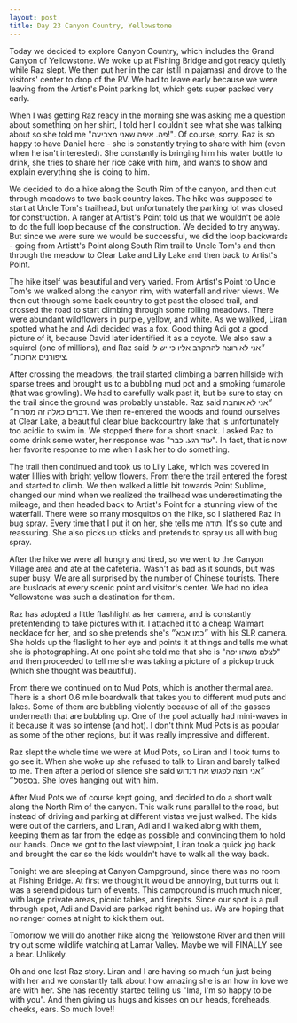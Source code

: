 ```yaml
---
layout: post
title: Day 23 Canyon Country, Yellowstone
---
```


Today we decided to explore Canyon Country, which includes the Grand Canyon of Yellowstone. We woke up at Fishing Bridge and got ready quietly while Raz slept. We then put her in the car (still in pajamas) and drove to the visitors' center to drop of the RV.  We had to leave early because we were leaving from the Artist's Point parking lot, which gets super packed very early.

When I was getting Raz ready in the morning she was asking me a question about something on her shirt, I told her I couldn't see what she was talking about so she told me "פה. איפה שאני מצביעה!". Of course, sorry. Raz is so happy to have Daniel here - she is constantly trying to share with him (even when he isn't interested). She constantly is bringing him his water bottle to drink, she tries to share her rice cake with him, and wants to show and explain everything she is doing to him.

We decided to do a hike along the South Rim of the canyon, and then cut through meadows to two back country lakes. The hike was supposed to start at Uncle Tom's trailhead, but unfortunately the parking lot was closed for construction. A ranger at Artist's Point told us that we wouldn't be able to do the full loop because of the construction. We decided to try anyway. But since we were sure we would be successful, we did the loop backwards - going from Artistt's Point along South Rim trail to Uncle Tom's and then through the meadow to Clear Lake and Lily Lake and then back to Artist's Point.

The hike itself was beautiful and very varied. From Artist's Point to Uncle Tom's we walked along the canyon rim, with waterfall and river views. We then cut through some back country to get past the closed trail, and crossed the road to start climbing through some rolling meadows. There were abundant wildflowers in purple, yellow, and white. As we walked, Liran spotted what he and Adi decided was a fox. Good thing Adi got a good picture of it, because David later identified it as a coyote. We also saw a squirrel (one of millions), and Raz said ״אני לא רוצה להתקרב אליו כי יש לו ציפורנים ארוכות״. 

After crossing the meadows, the trail started climbing a barren hillside with sparse trees and brought us to a bubbling mud pot and a smoking fumarole (that was growling). We had to carefully walk past it, but be sure to stay on the trail since the ground was probably unstable. Raz said ״אני לא אוהבת דברים כאלה זה מסריח״. We then re-entered the woods and found ourselves at Clear Lake, a beautiful clear blue backcountry lake that is unfortunately too acidic to swim in. We stopped there for a short snack. I asked Raz to come drink some water, her response was "עוד רגע. כבר". In fact, that is now her favorite response to me when I ask her to do something.

The trail then continued and took us to Lily Lake, which was covered in water lillies with bright yellow flowers. From there the trail entered the forest and started to climb. We then walked a little bit towards Point Sublime, changed our mind when we realized the trailhead was underestimating the mileage, and then headed back to Artist's Point for a stunning view of the waterfall. There were so many mosquitos on the hike, so I slathered Raz in bug spray. Every time that I put it on her, she tells me תודה. It's so cute and reassuring. She also picks up sticks and pretends to spray us all with bug spray. 

After the hike we were all hungry and tired, so we went to the Canyon Village area and ate at the cafeteria. Wasn't as bad as it sounds, but was super busy. We are all surprised by the number of Chinese tourists. There are busloads at every scenic point and visitor's center. We had no idea Yellowstone was such a destination for them.

Raz has adopted a little flashlight as her camera, and is constantly pretentending to take pictures with it. I attached it to a cheap Walmart necklace for her, and so she pretends she's ״כמו אבא״ with his SLR camera. She holds up the flaslight to her eye and points it at things and tells me what she is photographing. At one point she told me that she is "לצלם משהו יפה" and then proceeded to tell me she was taking a picture of a pickup truck (which she thought was beautiful).

From there we continued on to Mud Pots, which is another thermal area. There is a short 0.6 mile boardwalk that takes you to different mud puts and lakes. Some of them are bubbling violently because of all of the gasses underneath that are bubbling up. One of the pool actually had mini-waves in it because it was so intense (and hot). I don't think Mud Pots is as popular as some of the other regions, but it was really impressive and different.

Raz slept the whole time we were at Mud Pots, so Liran and I took turns to go see it. When she woke up she refused to talk to Liran and barely talked to me. Then after a period of silence she said ״אני רוצה לפגוש את דנדוש בספסל״. She loves hanging out with him.

After Mud Pots we of course kept going, and decided to do a short walk along the North Rim of the canyon. This walk runs parallel to the road, but instead of driving and parking at different vistas we just walked. The kids were out of the carriers, and Liran, Adi and I walked along with them, keeping them as far from the edge as possible and convincing them to hold our hands. Once we got to the last viewpoint, Liran took a quick jog back and brought the car so the kids wouldn't have to walk all the way back.

Tonight we are sleeping at Canyon Campground, since there was no room at Fishing Bridge. At first we thought it would be annoying, but turns out it was a serendipidous turn of events. This campground is much much nicer, with large private areas, picnic tables, and firepits. Since our spot is a pull through spot, Adi and David are parked right behind us. We are hoping that no ranger comes at night to kick them out. 

Tomorrow we will do another hike along the Yellowstone River and then will try out some wildlife watching at Lamar Valley. Maybe we will FINALLY see a bear. Unlikely.

Oh and one last Raz story. Liran and I are having so much fun just being with her and we constantly talk about how amazing she is an how in love we are with her. She has recently started telling us "Ima, I'm so happy to be with you". And then giving us hugs and kisses on our heads, foreheads, cheeks, ears. So much love!!